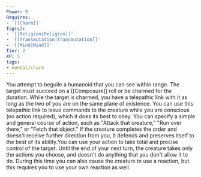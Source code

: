 ```yaml
---
Power: 9
Requires:
- '[[Charm]]'
Tag(s):
- '[[Religion|Religion]]'
- '[[Transmutation|Transmutation]]'
- '[[Mind|Mind]]'
Tier: 2
XP: 5
tags:
- mental/charm
---
```


You attempt to beguile a humanoid that you can see within range. The target must succeed on a [[Composure]]  roll or be charmed for the duration. While the target is charmed, you have a telepathic link with it as long as the two of you are on the same plane of existence. You can use this telepathic link to issue commands to the creature while you are conscious (no action required), which it does its best to obey. You can specify a simple and general course of action, such as "Attack that creature," "Run over there," or "Fetch that object." If the creature completes the order and doesn't  receive further direction from you, it defends and preserves itself to the best of its ability.You can use your action to take total and precise control of the target. Until the end of your next turn, the creature takes only the actions you choose, and doesn't do anything that you don't allow it to do. During this time you can also cause the creature to use a reaction, but this requires you to use your own reaction as well.